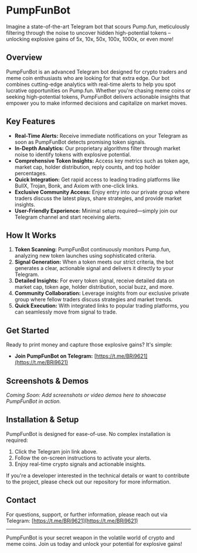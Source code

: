 # PumpFunBot

Imagine a state-of-the-art Telegram bot that scours Pump.fun, meticulously filtering through the noise to uncover hidden high-potential tokens – unlocking explosive gains of 5x, 10x, 50x, 100x, 1000x, or even more!

## Overview

PumpFunBot is an advanced Telegram bot designed for crypto traders and meme coin enthusiasts who are looking for that extra edge. Our bot combines cutting-edge analytics with real-time alerts to help you spot lucrative opportunities on Pump.fun. Whether you're chasing meme coins or seeking high-potential tokens, PumpFunBot delivers actionable insights that empower you to make informed decisions and capitalize on market moves.

## Key Features

- **Real-Time Alerts:** Receive immediate notifications on your Telegram as soon as PumpFunBot detects promising token signals.
- **In-Depth Analytics:** Our proprietary algorithms filter through market noise to identify tokens with explosive potential.
- **Comprehensive Token Insights:** Access key metrics such as token age, market cap, holder distribution, reply counts, and top holder percentages.
- **Quick Integration:** Get rapid access to leading trading platforms like BullX, Trojan, Bonk, and Axiom with one-click links.
- **Exclusive Community Access:** Enjoy entry into our private group where traders discuss the latest plays, share strategies, and provide market insights.
- **User-Friendly Experience:** Minimal setup required—simply join our Telegram channel and start receiving alerts.

## How It Works

1. **Token Scanning:** PumpFunBot continuously monitors Pump.fun, analyzing new token launches using sophisticated criteria.
2. **Signal Generation:** When a token meets our strict criteria, the bot generates a clear, actionable signal and delivers it directly to your Telegram.
3. **Detailed Insights:** For every token signal, receive detailed data on market cap, token age, holder distribution, social buzz, and more.
4. **Community Collaboration:** Leverage insights from our exclusive private group where fellow traders discuss strategies and market trends.
5. **Quick Execution:** With integrated links to popular trading platforms, you can seamlessly move from signal to trade.

## Get Started

Ready to print money and capture those explosive gains? It's simple:
- **Join PumpFunBot on Telegram:** [https://t.me/BRi9621](https://t.me/BRi9621)

## Screenshots & Demos

*Coming Soon: Add screenshots or video demos here to showcase PumpFunBot in action.*

## Installation & Setup

PumpFunBot is designed for ease-of-use. No complex installation is required:
1. Click the Telegram join link above.
2. Follow the on-screen instructions to activate your alerts.
3. Enjoy real-time crypto signals and actionable insights.

If you're a developer interested in the technical details or want to contribute to the project, please check out our repository for more information.

## Contact

For questions, support, or further information, please reach out via Telegram:
[https://t.me/BRi9621](https://t.me/BRi9621)

---

PumpFunBot is your secret weapon in the volatile world of crypto and meme coins. Join us today and unlock your potential for explosive gains!
